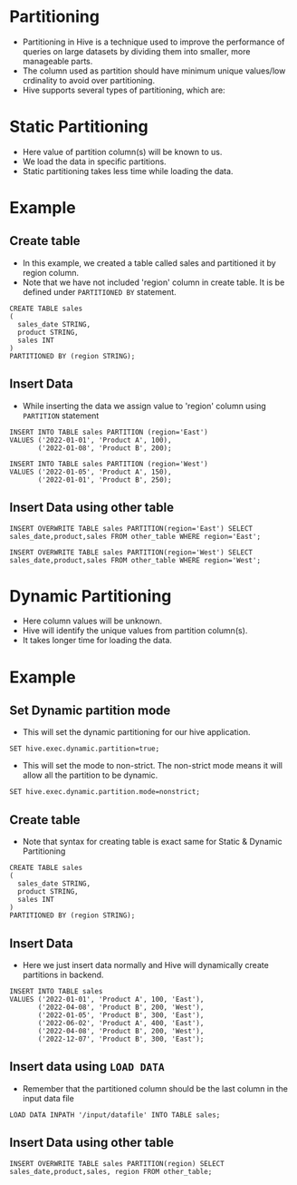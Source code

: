 # Partitioning
- Partitioning in Hive is a technique used to improve the performance of queries on large datasets by dividing them into smaller, more manageable parts. 
- The column used as partition should have minimum unique values/low crdinality to avoid over partitioning.
- Hive supports several types of partitioning, which are:

# Static Partitioning
- Here value of partition column(s) will be known to us.
- We load the data in specific partitions.
- Static partitioning takes less time while loading the data.

# Example
## Create table
- In this example, we created a table called sales and partitioned it by region column. 
- Note that we have not included 'region' column in create table. It is be defined under ```PARTITIONED BY``` statement.
```
CREATE TABLE sales
(
  sales_date STRING,
  product STRING,
  sales INT
)
PARTITIONED BY (region STRING);
```

## Insert Data
- While inserting the data we assign value to 'region' column using ```PARTITION``` statement
```
INSERT INTO TABLE sales PARTITION (region='East')
VALUES ('2022-01-01', 'Product A', 100),
       ('2022-01-08', 'Product B', 200);
```
```
INSERT INTO TABLE sales PARTITION (region='West')
VALUES ('2022-01-05', 'Product A', 150),
       ('2022-01-01', 'Product B', 250);
```

## Insert Data using other table
```
INSERT OVERWRITE TABLE sales PARTITION(region='East') SELECT sales_date,product,sales FROM other_table WHERE region='East';
```
```
INSERT OVERWRITE TABLE sales PARTITION(region='West') SELECT sales_date,product,sales FROM other_table WHERE region='West';
```

# Dynamic Partitioning
- Here column values will be unknown.
- Hive will identify the unique values from partition column(s).
- It takes longer time for loading the data.

# Example
## Set Dynamic partition mode
- This will set the dynamic partitioning for our hive application.
```
SET hive.exec.dynamic.partition=true; 
```
- This will set the mode to non-strict. The non-strict mode means it will allow all the partition to be dynamic.
```
SET hive.exec.dynamic.partition.mode=nonstrict;
```

## Create table
- Note that syntax for creating table is exact same for Static & Dynamic Partitioning
```
CREATE TABLE sales
(
  sales_date STRING,
  product STRING,
  sales INT
)
PARTITIONED BY (region STRING);
```

## Insert Data
- Here we just insert data normally and Hive will dynamically create partitions in backend.
```
INSERT INTO TABLE sales
VALUES ('2022-01-01', 'Product A', 100, 'East'),
       ('2022-04-08', 'Product B', 200, 'West'),
       ('2022-01-05', 'Product B', 300, 'East'),
       ('2022-06-02', 'Product A', 400, 'East'),
       ('2022-04-08', 'Product B', 200, 'West'),
       ('2022-12-07', 'Product B', 300, 'East');
```

## Insert data using ```LOAD DATA```
- Remember that the partitioned column should be the last column in the input data file
```
LOAD DATA INPATH '/input/datafile' INTO TABLE sales;
```

## Insert Data using other table
```
INSERT OVERWRITE TABLE sales PARTITION(region) SELECT sales_date,product,sales, region FROM other_table;
```
